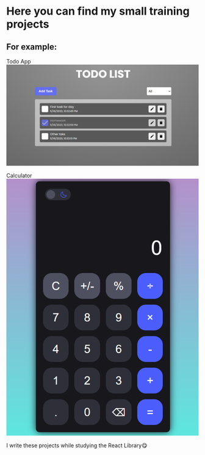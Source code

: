 # Here you can find my small training projects
## For example:
Todo App
![photo](https://github.com/oXide0/React-Projects/blob/main/Todo%20App/todo-app.png)

Calculator
![photo](https://github.com/oXide0/React-Projects/blob/main/Calculator/calculator.png)

I write these projects while studying the React Library😋
